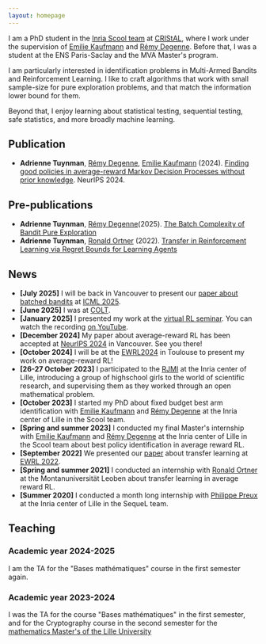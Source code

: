 ```yaml
---
layout: homepage
---
```


I am a PhD student in the [Inria Scool team](https://team.inria.fr/scool/) at [CRIStAL](https://www.cristal.univ-lille.fr/), where I work under the supervision of [Emilie Kaufmann](https://emiliekaufmann.github.io/) and [Rémy Degenne](https://remydegenne.github.io/). Before that, I was a student at the ENS Paris-Saclay and the MVA Master's program.

I am particularly interested in identification problems in Multi-Armed Bandits and Reinforcement Learning. I like to craft algorithms that work with small sample-size for pure exploration problems, and that match the information lower bound for them.

Beyond that, I enjoy learning about statistical testing, sequential testing, safe statistics, and more broadly machine learning.


## Publication
- **Adrienne Tuynman**, [Rémy Degenne](https://remydegenne.github.io/), [Emilie Kaufmann](https://emiliekaufmann.github.io/) (2024). [Finding good policies in average-reward Markov Decision Processes without prior knowledge](https://papers.nips.cc/paper_files/paper/2024/hash/c6b2921f24f82dc05cda53bbe50bab90-Abstract-Conference.html). NeurIPS 2024.

## Pre-publications

- **Adrienne Tuynman**, [Rémy Degenne](https://remydegenne.github.io/)(2025). [The Batch Complexity of Bandit Pure Exploration](https://arxiv.org/abs/2502.01425)
- **Adrienne Tuynman**, [Ronald Ortner](https://ortner.unileoben.ac.at/) (2022). [Transfer in Reinforcement Learning via Regret Bounds for Learning Agents](https://arxiv.org/abs/2202.01182)

## News

- **[July 2025]** I will be back in Vancouver to present our [paper about batched bandits](https://arxiv.org/abs/2502.01425) at [ICML 2025](https://icml.cc/Conferences/2025/index.html).
- **[June 2025]** I was at [COLT](https://learningtheory.org/colt2025/).
- **[January 2025]** I presented my work at the [virtual RL seminar](https://sites.google.com/view/rltheoryseminars/home). You can watch the recording [on YouTube](https://youtu.be/wcuiEh0jgRw?feature=shared).
- **[December 2024]** My paper about average-reward RL has been accepted at [NeurIPS 2024](https://neurips.cc/) in Vancouver. See you there!
- **[October 2024]** I will be at the [EWRL2024](https://ewrl.wordpress.com/ewrl17-2024/) in Toulouse to present my work on average-reward RL!
- **[26-27 October 2023]** I participated to the [RJMI](https://filles-et-maths.fr/rjmi/) at the Inria center of Lille, introducing a group of highschool girls to the world of scientific research, and supervising them as they worked through an open mathematical problem.
- **[October 2023]** I started my PhD about fixed budget best arm identification with [Emilie Kaufmann](https://emiliekaufmann.github.io/) and [Rémy Degenne](https://remydegenne.github.io/) at the Inria center of Lille in the Scool team.
- **[Spring and summer 2023]** I conducted my final Master's internship with [Emilie Kaufmann](https://emiliekaufmann.github.io/) and [Rémy Degenne](https://remydegenne.github.io/) at the Inria center of Lille in the Scool team about best policy identification in average reward RL.
- **[September 2022]** We presented our [paper](https://ewrl.files.wordpress.com/2022/09/multiagentregret.pdf) about transfer learning at [EWRL 2022](https://ewrl.wordpress.com/past-ewrl/ewrl15-2022/).
- **[Spring and summer 2021]** I conducted an internship with [Ronald Ortner](https://ortner.unileoben.ac.at/) at the Montanuniversität Leoben about transfer learning in average reward RL.
- **[Summer 2020]** I conducted a month long internship with [Philippe Preux](https://philippe-preux.github.io/) at the Inria center of Lille in the SequeL team.


## Teaching

### Academic year 2024-2025

I am the TA for the "Bases mathématiques" course in the first semester again.

### Academic year 2023-2024

I was the TA for the course "Bases mathématiques" in the first semester, and for the Cryptography course in the second semester for the [mathematics Master's of the Lille University](https://sciences-technologies.univ-lille.fr/mathematiques/formation/master-mention-mathematiques-et-applications/parcours-mfca)
